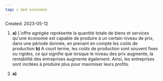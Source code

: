 ```yaml
---
tags : mod economie
---
```

Created: 2023-05-12

1. **a)** L'offre agrégée représente la quantité totale de biens et services qu'une économie est capable de produire à un certain niveau de prix, dans une période donnée, en prenant en compte les coûts de production
   **b)** A court terme, les coûts de production sont souvent fixes ou rigides, ce qui signifie que lorsque le niveau des prix augmente, la rentabilité des entreprises augmente également. Ainsi, les entreprises sont incitées à produire plus pour maximiser leurs profits.

2. **a)**  
